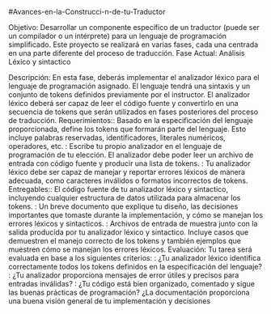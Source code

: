 #Avances-en-la-Construcci-n-de-tu-Traductor

Objetivo:
Desarrollar un componente específico de un traductor (puede ser un compilador o un intérprete) para un lenguaje de programación simplificado. Este proyecto se realizará en varias fases, cada una centrada en una parte diferente del proceso de traducción. Fase Actual: Análisis Léxico y sintactico

Descripción: En esta fase, deberás implementar el analizador léxico para el lenguaje de programación asignado. El lenguaje tendrá una sintaxis y un conjunto de tokens definidos previamente por el instructor. El analizador léxico deberá ser capaz de leer el código fuente y convertirlo en una secuencia de tokens que serán utilizados en fases posteriores del proceso de traducción. Requerimientos:: Basado en la especificación del lenguaje proporcionada, define los tokens que formarán parte del lenguaje. Esto incluye palabras reservadas, identificadores, literales numéricos, operadores, etc. : Escribe tu propio analizador en el lenguaje de programación de tu elección. El analizador debe poder leer un archivo de entrada con código fuente y producir una lista de tokens. : Tu analizador léxico debe ser capaz de manejar y reportar errores léxicos de manera adecuada, como caracteres inválidos o formatos incorrectos de tokens. Entregables:: El código fuente de tu analizador léxico y sintactico, incluyendo cualquier estructura de datos utilizada para almacenar los tokens. : Un breve documento que explique tu diseño, las decisiones importantes que tomaste durante la implementación, y cómo se manejan los errores léxicos y sintacticos. : Archivos de entrada de muestra junto con la salida producida por tu analizador léxico y sintactico. Incluye casos que demuestren el manejo correcto de los tokens y también ejemplos que muestren cómo se manejan los errores léxicos. Evaluación: Tu tarea será evaluada en base a los siguientes criterios: : ¿Tu analizador léxico identifica correctamente todos los tokens definidos en la especificación del lenguaje? : ¿Tu analizador proporciona mensajes de error útiles y precisos para entradas inválidas? : ¿Tu código está bien organizado, comentado y sigue las buenas prácticas de programación? ¿La documentación proporciona una buena visión general de tu implementación y decisiones
